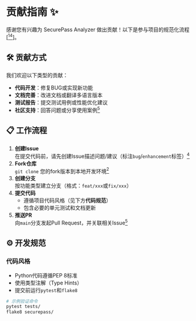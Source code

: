 # 贡献指南 ✨

感谢您有兴趣为 SecurePass Analyzer 做出贡献！以下是参与项目的规范化流程[[<sup data-citation='{&quot;url&quot;:&quot;https://mozillascience.github.io/working-open-workshop/contributing/&quot;,&quot;title&quot;:&quot;Wrangling Web Contributions: How to Build a CONTRIBUTING.md - GitHub Pages&quot;,&quot;content&quot;:&quot;The CONTRIBUTING.md should be one of your first priorities in putting an open source/science project online to solicit contributions. If you have yet to define possible avenues of contribution, consider creating a CONTRIBUTING.md file with a \&quot;check back later, we will populate this soon\&quot; message, and the contact information of the project lead&quot;}'>1</sup>](https://mozillascience.github.io/working-open-workshop/contributing/)[<sup data-citation='{&quot;url&quot;:&quot;https://gitee.com/opensource-guide/guide/starting-your-own/writing-contributing.html&quot;,&quot;title&quot;:&quot;第 6 小节：CONTRIBUTING 编写 | 开源指北 - Gitee&quot;,&quot;content&quot;:&quot;contributing 是开源项目中的一个重要文件，它的作用是告诉用户和开发者如何对项目做出贡献。本节我们将介绍如何为你的项目编写一个好的 contributing 文件，让更多人参与到那你的项目。 contributing 如何编写 . 在 contributing 文件中会含有下面这些主题的内容（可能&quot;}'>4</sup>](https://gitee.com/opensource-guide/guide/starting-your-own/writing-contributing.html)]。

## 🛠️ 贡献方式
我们欢迎以下类型的贡献：
- **代码开发**：修复BUG或实现新功能
- **文档完善**：改进文档或翻译多语言版本
- **测试报告**：提交测试用例或性能优化建议
- **社区支持**：回答问题或分享使用案例[<sup data-citation='{&quot;url&quot;:&quot;https://contributing.md/example/&quot;,&quot;title&quot;:&quot;CONTRIBUTING.MD Example &amp; Template&quot;,&quot;content&quot;:&quot;Explain why this enhancement would be useful to most CONTRIBUTING.md users. You may also want to point out the other projects that solved it better and which could serve as inspiration. Your First Code Contribution Improving The Documentation Styleguides Commit Messages Join The Project Team Attribution. This guide is based on the contributing.md.&quot;}'>5</sup>](https://contributing.md/example/)

## 📋 工作流程
1. **创建Issue**  
   在提交代码前，请先创建Issue描述问题/建议（标注`bug`/`enhancement`标签）[<sup data-citation='{&quot;url&quot;:&quot;https://gitee.com/opensource-guide/guide/starting-your-own/writing-contributing.html&quot;,&quot;title&quot;:&quot;第 6 小节：CONTRIBUTING 编写 | 开源指北 - Gitee&quot;,&quot;content&quot;:&quot;contributing 是开源项目中的一个重要文件，它的作用是告诉用户和开发者如何对项目做出贡献。本节我们将介绍如何为你的项目编写一个好的 contributing 文件，让更多人参与到那你的项目。 contributing 如何编写 . 在 contributing 文件中会含有下面这些主题的内容（可能&quot;}'>4</sup>](https://gitee.com/opensource-guide/guide/starting-your-own/writing-contributing.html)
2. **Fork仓库**  
   `git clone` 您的fork版本到本地开发环境[<sup data-citation='{&quot;url&quot;:&quot;https://contributing.md/how-to-build-contributing-md/&quot;,&quot;title&quot;:&quot;How to Build a CONTRIBUTING.md - Best Practices&quot;,&quot;content&quot;:&quot;The CONTRIBUTING.md will be accessed from your project. It is important therefore to have a clean, orderly, and welcoming project structure, such as this example. What to include in the CONTRIBUTING.md file. You can begin by creating an offline draft file, or by using a Markdown editor such as Dillinger to practice building your online&quot;}'>2</sup>](https://contributing.md/how-to-build-contributing-md/)
3. **创建分支**  
   按功能类型建立分支（格式：`feat/xxx`或`fix/xxx`）
4. **提交代码**  
   - 遵循项目代码风格（见下方**代码规范**）
   - 包含必要的单元测试和文档更新
5. **推送PR**  
   向`main`分支发起Pull Request，并关联相关Issue[<sup data-citation='{&quot;url&quot;:&quot;https://contributing.md/example/&quot;,&quot;title&quot;:&quot;CONTRIBUTING.MD Example &amp; Template&quot;,&quot;content&quot;:&quot;Explain why this enhancement would be useful to most CONTRIBUTING.md users. You may also want to point out the other projects that solved it better and which could serve as inspiration. Your First Code Contribution Improving The Documentation Styleguides Commit Messages Join The Project Team Attribution. This guide is based on the contributing.md.&quot;}'>5</sup>](https://contributing.md/example/)

## ⚙️ 开发规范
### 代码风格
- Python代码遵循PEP 8标准
- 使用类型注解（Type Hints）
- 提交前运行`pytest`和`flake8`
```bash
# 示例验证命令
pytest tests/
flake8 securepass/
